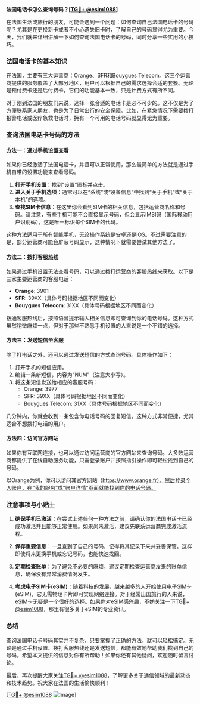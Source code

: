 **法国电话卡怎么查询号码？[[TG💪+ @esim1088](https://t.me/s/esim1088)]**

在法国生活或旅行的朋友，可能会遇到一个问题：如何查询自己法国电话卡的号码呢？尤其是在更换新卡或者不小心遗失旧卡时，了解自己的号码显得尤为重要。今天，我们就来详细讲解一下如何查询法国电话卡的号码，同时分享一些实用的小技巧。

### 法国电话卡的基本知识

在法国，主要有三大运营商：Orange、SFR和Bouygues Telecom。这三个运营商提供的服务覆盖了大部分地区，用户可以根据自己的需求选择合适的套餐。无论是预付费卡还是后付费卡，它们的功能基本一致，只是计费方式有所不同。

对于刚到法国的朋友们来说，选择一张合适的电话卡是必不可少的。这不仅是为了方便联系家人朋友，也是为了日常出行的安全保障。比如，在紧急情况下需要拨打报警电话或医疗急救电话时，拥有一个可用的电话号码就显得尤为重要。

### 查询法国电话卡号码的方法

#### 方法一：通过手机设置查看

如果你已经激活了法国电话卡，并且可以正常使用，那么最简单的方法就是通过手机自带的设置功能来查看号码。

1. **打开手机设置**：找到“设置”图标并点击。
2. **进入关于手机选项**：通常可以在“系统”或“设备信息”中找到“关于手机”或“关于本机”的选项。
3. **查找SIM卡信息**：在这里你会看到SIM卡的相关信息，包括运营商名称和号码。请注意，有些手机可能不会直接显示号码，但会显示IMSI码（国际移动用户识别码），这是唯一标识每个SIM卡的代码。

这种方法适用于所有智能手机，无论操作系统是安卓还是iOS。不过需要注意的是，部分运营商可能会屏蔽号码显示，这种情况下就需要尝试其他方法了。

#### 方法二：拨打客服热线

如果通过手机设置无法查看号码，可以通过拨打运营商的客服热线来获取。以下是三家主要运营商的客服电话：

- **Orange**: 3901
- **SFR**: 39XX（具体号码根据地区不同而变化）
- **Bouygues Telecom**: 31XX（具体号码根据地区不同而变化）

拨通客服热线后，按照语音提示输入相关信息即可查询到你的电话号码。这种方式虽然稍微麻烦一点，但对于那些不熟悉手机设置的人来说是一个不错的选择。

#### 方法三：发送短信至客服

除了打电话之外，还可以通过发送短信的方式查询号码。具体操作如下：

1. 打开手机的短信应用。
2. 编辑一条新短信，内容为“NUM”（注意大小写）。
3. 将这条短信发送给相应的客服号码：
   - Orange: 3977
   - SFR: 39XX（具体号码根据地区不同而变化）
   - Bouygues Telecom: 31XX（具体号码根据地区不同而变化）

几分钟内，你就会收到一条包含你电话号码的回复短信。这种方式非常便捷，尤其适合不想拨打电话的用户。

#### 方法四：访问官方网站

如果你有互联网连接，也可以通过访问运营商的官方网站来查询号码。大多数运营商都提供了在线自助服务功能，只需登录账户并按照指引操作即可轻松找到自己的号码。

以Orange为例，你可以访问其官方网站（https://www.orange.fr），然后登录个人账户，在“我的服务”或“账户详情”页面就能找到你的电话号码。

### 注意事项与小贴士

1. **确保手机已激活**：在尝试上述任何一种方法之前，请确认你的法国电话卡已经成功激活并且能够正常使用。如果尚未激活，建议先联系运营商完成激活流程。
   
2. **保存重要信息**：一旦查到了自己的号码，记得将其记录下来并妥善保管。这样即使将来更换手机或忘记号码，也能快速找回。

3. **定期检查账单**：为了避免不必要的麻烦，建议定期检查运营商发来的账单信息，确保没有异常消费情况发生。

4. **考虑电子SIM卡(eSIM)**：随着科技的发展，越来越多的人开始使用电子SIM卡(eSIM)，它无需物理卡片即可实现网络连接。对于经常出国旅行的人来说，eSIM卡无疑是一个很好的选择。如果你对eSIM感兴趣，不妨关注一下[TG💪+ @esim1088](https://t.me/s/esim1088)，那里有很多关于eSIM的专业资讯。

### 总结

查询法国电话卡号码其实并不复杂，只要掌握了正确的方法，就可以轻松搞定。无论是通过手机设置、拨打客服热线还是发送短信，都能有效地帮助我们找到自己的号码。希望本文提供的信息对你有所帮助！如果你还有其他疑问，欢迎随时留言讨论。

最后，再次提醒大家关注[TG💪+ @esim1088](https://t.me/s/esim1088)，了解更多关于通信领域的最新动态和技术趋势。祝大家在法国的生活愉快顺利！

[[TG💪+ @esim1088](https://t.me/s/esim1088) ![Image](https://i.postimg.cc/4NQfJmqS/Snipaste-2025-05-13-00-14-12.png)]